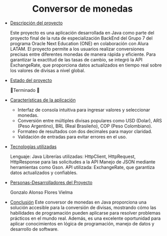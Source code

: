 <h1 align="center"> Conversor de monedas </h1>

* [Descripción del proyecto](#descripción-del-proyecto)

   Este proyecto es una aplicación desarrollada en Java como parte del proyecto final de la ruta de especialización BackEnd del Grupo 7 del programa Oracle Next Education (ONE) en colaboración 
   con Alura LATAM.
   El proyecto permite a los usuarios realizar conversiones precisas entre diferentes monedas de manera rápida y eficiente. Para garantizar la exactitud de las tasas de cambio, se integró la API 
   ExchangeRate, que proporciona datos actualizados en tiempo real sobre los valores de divisas a nivel global.

* [Estado del proyecto](#Estado-del-proyecto)

   🔋Terminado 🔋

* [Características de la aplicación](#Características-de-la-aplicación)

   - Interfaz de consola intuitiva para ingresar valores y seleccionar monedas.
   - Conversión entre múltiples divisas populares como USD (Dolar), ARS (Peso Argentino), BRL (Real Brasileño), COP (Peso Colombiano).
   - Formateo de resultados con dos decimales para mayor claridad.
   - Validación de entradas para evitar errores en el uso.

* [Tecnologías utilizadas](#tecnologías-utilizadas)

   Lenguaje: Java
   Librerías utilizadas:
   HttpClient, HttpRequest, HttpResponse para las solicitudes a la API
   Manejo de JSON mediante herramientas como Gson.
   API utilizada: ExchangeRate, que garantiza datos actualizados y confiables.

* [Personas-Desarrolladores del Proyecto](#personas-desarrolladores)

   Gonzalo Alonso Flores Vielma

* [Conclusión](#conclusión)
   Este conversor de monedas en Java proporciona una solución accesible para la conversión de divisas, mostrando cómo las habilidades de programación pueden aplicarse para resolver problemas 
   prácticos en el mundo real. Además, es una excelente oportunidad para aplicar conocimientos en lógica de programación, manejo de datos y desarrollo de software. 

